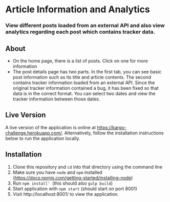 # **Article Information and Analytics** #
### View different posts loaded from an external API and also view analytics regarding each post which contains tracker data. ###


##  About
 - On the home page, there is a list of posts. Click on one for more information
 - The post details page has two parts. In the first tab, you can see basic post information such as its title and article contents. The second contains tracker information loaded from an external API. Since the original tracker information contained a bug, it has been fixed so that data is in the correct format. You can select two dates and view the tracker information between those dates.

## Live Version
A live version of the application is online at https://kargo-challenge.herokuapp.com/. Alternatively, follow the installation instructions below to run the application locally.

## Installation
1. Clone this repository and `cd` into that directory using the command line
2. Make sure you have  `node` and `npm` installed (https://docs.npmjs.com/getting-started/installing-node)
2. Run `npm install' `(this should also `gulp build`)
3. Start application with `npm start` (should start on port 8001)
4. Visit http://localhost:8001/ to view the application.
